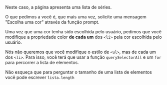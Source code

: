 Neste caso, a página apresenta uma lista de séries.

O que pedimos a você é, que mais uma vez, solicite uma mensagem "Escolha uma cor" através da função prompt.

Uma vez que uma cor tenha sido escolhida pelo usuário, pedimos que você modifique a propriedade color **de cada um** dos `<li>` pela cor escolhida pelo usuário.

Nós não queremos que você modifique o estilo de `<ul>`, mas de cada um dos `<li>`. Para isso, você terá que usar a função `querySelectorAll` e um `for` para percorrer a lista de elementos.

Não esqueça que para perguntar o tamanho de uma lista de elementos você pode escrever `lista.length`